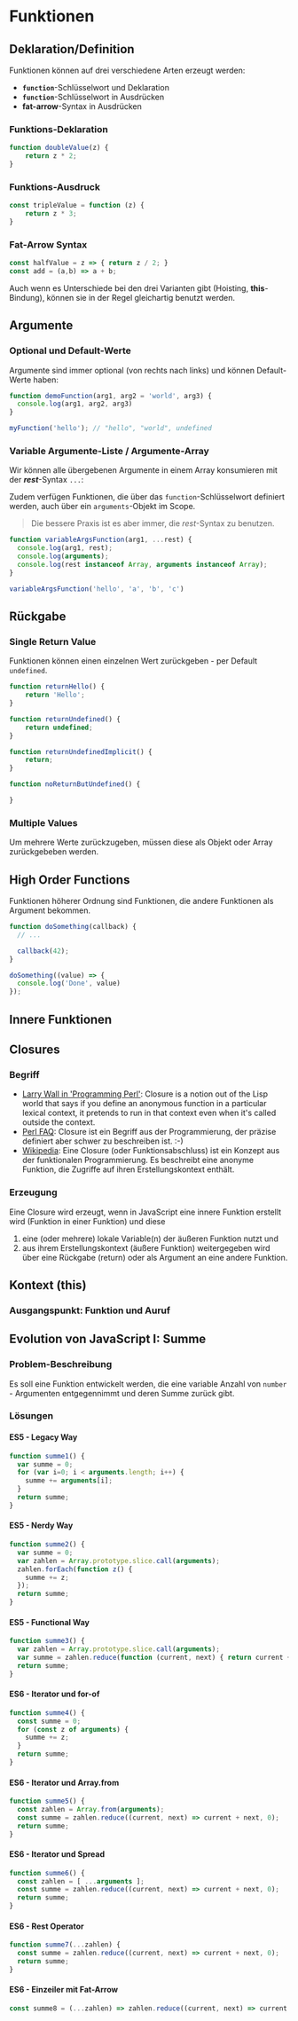 # Funktionen

## Deklaration/Definition

Funktionen können auf drei verschiedene Arten erzeugt werden:

* **`function`**-Schlüsselwort und Deklaration
* **`function`**-Schlüsselwort in Ausdrücken
* **fat-arrow**-Syntax in Ausdrücken

### Funktions-Deklaration

```js
function doubleValue(z) {
    return z * 2;
}
```

### Funktions-Ausdruck

```js
const tripleValue = function (z) {
    return z * 3;
}
```

### Fat-Arrow Syntax

```js
const halfValue = z => { return z / 2; }
const add = (a,b) => a + b;
```

Auch wenn es Unterschiede bei den drei Varianten gibt (Hoisting, **this**-Bindung), können sie in der Regel gleichartig benutzt werden.

## Argumente

### Optional und Default-Werte

Argumente sind immer optional (von rechts nach links) und können Default-Werte haben:

```js
function demoFunction(arg1, arg2 = 'world', arg3) {
  console.log(arg1, arg2, arg3)
}

myFunction('hello'); // "hello", "world", undefined
```

### Variable Argumente-Liste / Argumente-Array

Wir können alle übergebenen Argumente in einem Array konsumieren mit der ***rest***-Syntax `...`:

Zudem verfügen Funktionen, die über das `function`-Schlüsselwort definiert werden, auch über ein `arguments`-Objekt im Scope.

> Die bessere Praxis ist es aber immer, die *rest*-Syntax zu benutzen.

```js
function variableArgsFunction(arg1, ...rest) {
  console.log(arg1, rest);
  console.log(arguments);
  console.log(rest instanceof Array, arguments instanceof Array);
}

variableArgsFunction('hello', 'a', 'b', 'c')
```

## Rückgabe

### Single Return Value

Funktionen können einen einzelnen Wert zurückgeben - per Default `undefined`.

```js
function returnHello() {
    return 'Hello';
}

function returnUndefined() {
    return undefined;
}

function returnUndefinedImplicit() {
    return;
}

function noReturnButUndefined() {

}
```

### Multiple Values

Um mehrere Werte zurückzugeben, müssen diese als Objekt oder Array zurückgebeben werden.

## High Order Functions

Funktionen höherer Ordnung sind Funktionen, die andere Funktionen als Argument bekommen.

```js
function doSomething(callback) {
  // ...

  callback(42);
}

doSomething((value) => {
  console.log('Done', value)
});
```

## Innere Funktionen

## Closures

### Begriff

* [Larry Wall in 'Programming Perl'](https://www.cs.ait.ac.th/~on/O/oreilly/perl/prog/ch04_03.htm#:~:text=Closure%20is%20a%20notion%20out,called%20outside%20of%20the%20context.&text=You%20can%20also%20think%20of,subroutine%20template%20without%20using%20eval.): Closure is a notion out of the Lisp world that says if you define an anonymous function in a particular lexical context, it pretends to run in that context even when it's called outside the context.
* [Perl FAQ](http://perldoc.perl.org/perlfaq7.html#What%27s-a-closure?): Closure ist ein Begriff aus der Programmierung, der präzise definiert aber schwer zu beschreiben ist. :-)
* [Wikipedia](https://de.wikipedia.org/wiki/Closure_(Funktion)): Eine Closure (oder Funktionsabschluss) ist ein Konzept aus der funktionalen Programmierung. Es beschreibt eine anonyme Funktion, die Zugriffe auf ihren Erstellungskontext enthält.

### Erzeugung

Eine Closure wird erzeugt, wenn in JavaScript eine innere Funktion erstellt wird (Funktion in einer Funktion) und diese

1. eine (oder mehrere) lokale Variable(n) der äußeren Funktion nutzt und
2. aus ihrem Erstellungskontext (äußere Funktion) weitergegeben wird über eine Rückgabe (return) oder als Argument an eine andere Funktion.

## Kontext (this)

### Ausgangspunkt: Funktion und Auruf

## Evolution von JavaScript I: Summe

### Problem-Beschreibung

Es soll eine Funktion entwickelt werden, die eine variable Anzahl von ```number``` - Argumenten entgegennimmt und deren Summe zurück gibt.

### Lösungen

#### ES5 - Legacy Way

```js
function summe1() {
  var summe = 0;
  for (var i=0; i < arguments.length; i++) {
    summe += arguments[i];
  }
  return summe;
}
```

#### ES5 - Nerdy Way

```js
function summe2() {
  var summe = 0;
  var zahlen = Array.prototype.slice.call(arguments);
  zahlen.forEach(function z() {
    summe += z;
  });
  return summe;
}
```

#### ES5 - Functional Way

```js
function summe3() {
  var zahlen = Array.prototype.slice.call(arguments);
  var summe = zahlen.reduce(function (current, next) { return current + next; }, 0);
  return summe;
}
```

#### ES6 - Iterator und for-of

```js
function summe4() {
  const summe = 0;
  for (const z of arguments) {
    summe += z;
  }
  return summe;
}
```

#### ES6 - Iterator und Array.from

```js
function summe5() {
  const zahlen = Array.from(arguments);
  const summe = zahlen.reduce((current, next) => current + next, 0);
  return summe;
}
```

#### ES6 - Iterator und Spread

```js
function summe6() {
  const zahlen = [ ...arguments ];
  const summe = zahlen.reduce((current, next) => current + next, 0);
  return summe;
}
```

#### ES6 - Rest Operator

```js
function summe7(...zahlen) {
  const summe = zahlen.reduce((current, next) => current + next, 0);
  return summe;
}
```

#### ES6 - Einzeiler mit Fat-Arrow

```js
const summe8 = (...zahlen) => zahlen.reduce((current, next) => current + next, 0);
```
